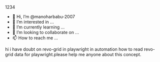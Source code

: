 1234
- 👋 Hi, I’m @manoharbabu-2007
- 👀 I’m interested in ...
- 🌱 I’m currently learning ...
- 💞️ I’m looking to collaborate on ...
- 📫 How to reach me ...

<!---
manoharbabu-2007/manoharbabu-2007 is a ✨ special ✨ repository because its `README.md` (this file) appears on your GitHub profile.
You can click the Preview link to take a look at your changes.
--->

hi i have doubt on revo-grid in playwright in automation
how to read revo-grid data for playwright.please help me anyone about this concept.
